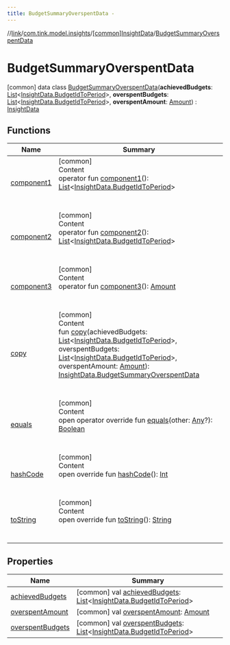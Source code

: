 ```yaml
---
title: BudgetSummaryOverspentData -
---
```

//[link](../../../index.md)/[com.tink.model.insights](../../index.md)/[[common]InsightData](../index.md)/[BudgetSummaryOverspentData](index.md)



# BudgetSummaryOverspentData  
 [common] data class [BudgetSummaryOverspentData](index.md)(**achievedBudgets**: [List](https://kotlinlang.org/api/latest/jvm/stdlib/kotlin.collections/-list/index.html)<[InsightData.BudgetIdToPeriod](../-budget-id-to-period/index.md)>, **overspentBudgets**: [List](https://kotlinlang.org/api/latest/jvm/stdlib/kotlin.collections/-list/index.html)<[InsightData.BudgetIdToPeriod](../-budget-id-to-period/index.md)>, **overspentAmount**: [Amount](../../../com.tink.model.misc/[common]-amount/index.md)) : [InsightData](../index.md)   


## Functions  
  
|  Name|  Summary| 
|---|---|
| <a name="com.tink.model.insights/InsightData.BudgetSummaryOverspentData/component1/#/PointingToDeclaration/"></a>[component1](component1.md)| <a name="com.tink.model.insights/InsightData.BudgetSummaryOverspentData/component1/#/PointingToDeclaration/"></a>[common]  <br>Content  <br>operator fun [component1](component1.md)(): [List](https://kotlinlang.org/api/latest/jvm/stdlib/kotlin.collections/-list/index.html)<[InsightData.BudgetIdToPeriod](../-budget-id-to-period/index.md)>  <br><br><br>
| <a name="com.tink.model.insights/InsightData.BudgetSummaryOverspentData/component2/#/PointingToDeclaration/"></a>[component2](component2.md)| <a name="com.tink.model.insights/InsightData.BudgetSummaryOverspentData/component2/#/PointingToDeclaration/"></a>[common]  <br>Content  <br>operator fun [component2](component2.md)(): [List](https://kotlinlang.org/api/latest/jvm/stdlib/kotlin.collections/-list/index.html)<[InsightData.BudgetIdToPeriod](../-budget-id-to-period/index.md)>  <br><br><br>
| <a name="com.tink.model.insights/InsightData.BudgetSummaryOverspentData/component3/#/PointingToDeclaration/"></a>[component3](component3.md)| <a name="com.tink.model.insights/InsightData.BudgetSummaryOverspentData/component3/#/PointingToDeclaration/"></a>[common]  <br>Content  <br>operator fun [component3](component3.md)(): [Amount](../../../com.tink.model.misc/[common]-amount/index.md)  <br><br><br>
| <a name="com.tink.model.insights/InsightData.BudgetSummaryOverspentData/copy/#kotlin.collections.List[com.tink.model.insights.InsightData.BudgetIdToPeriod]#kotlin.collections.List[com.tink.model.insights.InsightData.BudgetIdToPeriod]#com.tink.model.misc.Amount/PointingToDeclaration/"></a>[copy](copy.md)| <a name="com.tink.model.insights/InsightData.BudgetSummaryOverspentData/copy/#kotlin.collections.List[com.tink.model.insights.InsightData.BudgetIdToPeriod]#kotlin.collections.List[com.tink.model.insights.InsightData.BudgetIdToPeriod]#com.tink.model.misc.Amount/PointingToDeclaration/"></a>[common]  <br>Content  <br>fun [copy](copy.md)(achievedBudgets: [List](https://kotlinlang.org/api/latest/jvm/stdlib/kotlin.collections/-list/index.html)<[InsightData.BudgetIdToPeriod](../-budget-id-to-period/index.md)>, overspentBudgets: [List](https://kotlinlang.org/api/latest/jvm/stdlib/kotlin.collections/-list/index.html)<[InsightData.BudgetIdToPeriod](../-budget-id-to-period/index.md)>, overspentAmount: [Amount](../../../com.tink.model.misc/[common]-amount/index.md)): [InsightData.BudgetSummaryOverspentData](index.md)  <br><br><br>
| <a name="kotlin/Any/equals/#kotlin.Any?/PointingToDeclaration/"></a>[equals](../../../com.tink.service.user/[common]-user-profile-service-impl/index.md#%5Bkotlin%2FAny%2Fequals%2F%23kotlin.Any%3F%2FPointingToDeclaration%2F%5D%2FFunctions%2F1647702525)| <a name="kotlin/Any/equals/#kotlin.Any?/PointingToDeclaration/"></a>[common]  <br>Content  <br>open operator override fun [equals](../../../com.tink.service.user/[common]-user-profile-service-impl/index.md#%5Bkotlin%2FAny%2Fequals%2F%23kotlin.Any%3F%2FPointingToDeclaration%2F%5D%2FFunctions%2F1647702525)(other: [Any](https://kotlinlang.org/api/latest/jvm/stdlib/kotlin/-any/index.html)?): [Boolean](https://kotlinlang.org/api/latest/jvm/stdlib/kotlin/-boolean/index.html)  <br><br><br>
| <a name="kotlin/Any/hashCode/#/PointingToDeclaration/"></a>[hashCode](../../../com.tink.service.user/[common]-user-profile-service-impl/index.md#%5Bkotlin%2FAny%2FhashCode%2F%23%2FPointingToDeclaration%2F%5D%2FFunctions%2F1647702525)| <a name="kotlin/Any/hashCode/#/PointingToDeclaration/"></a>[common]  <br>Content  <br>open override fun [hashCode](../../../com.tink.service.user/[common]-user-profile-service-impl/index.md#%5Bkotlin%2FAny%2FhashCode%2F%23%2FPointingToDeclaration%2F%5D%2FFunctions%2F1647702525)(): [Int](https://kotlinlang.org/api/latest/jvm/stdlib/kotlin/-int/index.html)  <br><br><br>
| <a name="kotlin/Any/toString/#/PointingToDeclaration/"></a>[toString](../../../com.tink.service.user/[common]-user-profile-service-impl/index.md#%5Bkotlin%2FAny%2FtoString%2F%23%2FPointingToDeclaration%2F%5D%2FFunctions%2F1647702525)| <a name="kotlin/Any/toString/#/PointingToDeclaration/"></a>[common]  <br>Content  <br>open override fun [toString](../../../com.tink.service.user/[common]-user-profile-service-impl/index.md#%5Bkotlin%2FAny%2FtoString%2F%23%2FPointingToDeclaration%2F%5D%2FFunctions%2F1647702525)(): [String](https://kotlinlang.org/api/latest/jvm/stdlib/kotlin/-string/index.html)  <br><br><br>


## Properties  
  
|  Name|  Summary| 
|---|---|
| <a name="com.tink.model.insights/InsightData.BudgetSummaryOverspentData/achievedBudgets/#/PointingToDeclaration/"></a>[achievedBudgets](achieved-budgets.md)| <a name="com.tink.model.insights/InsightData.BudgetSummaryOverspentData/achievedBudgets/#/PointingToDeclaration/"></a> [common] val [achievedBudgets](achieved-budgets.md): [List](https://kotlinlang.org/api/latest/jvm/stdlib/kotlin.collections/-list/index.html)<[InsightData.BudgetIdToPeriod](../-budget-id-to-period/index.md)>   <br>
| <a name="com.tink.model.insights/InsightData.BudgetSummaryOverspentData/overspentAmount/#/PointingToDeclaration/"></a>[overspentAmount](overspent-amount.md)| <a name="com.tink.model.insights/InsightData.BudgetSummaryOverspentData/overspentAmount/#/PointingToDeclaration/"></a> [common] val [overspentAmount](overspent-amount.md): [Amount](../../../com.tink.model.misc/[common]-amount/index.md)   <br>
| <a name="com.tink.model.insights/InsightData.BudgetSummaryOverspentData/overspentBudgets/#/PointingToDeclaration/"></a>[overspentBudgets](overspent-budgets.md)| <a name="com.tink.model.insights/InsightData.BudgetSummaryOverspentData/overspentBudgets/#/PointingToDeclaration/"></a> [common] val [overspentBudgets](overspent-budgets.md): [List](https://kotlinlang.org/api/latest/jvm/stdlib/kotlin.collections/-list/index.html)<[InsightData.BudgetIdToPeriod](../-budget-id-to-period/index.md)>   <br>

